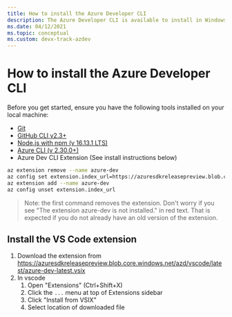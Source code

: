 ```yaml
---
title: How to install the Azure Developer CLI
description: The Azure Developer CLI is available to install in Windows, macOS and Linux environments.
ms.date: 04/12/2021
ms.topic: conceptual
ms.custom: devx-track-azdev
---
```

# How to install the Azure Developer CLI

Before you get started, ensure you have the following tools installed on your local machine:

- [Git](https://git-scm.com/)
- [GitHub CLI v2.3+](https://github.com/cli/cli)
- [Node.js with npm (v 16.13.1 LTS)](https://nodejs.org/)
- [Azure CLI (v 2.30.0+)](https://docs.microsoft.com/cli/azure/install-azure-cli)
- Azure Dev CLI Extension (See install instructions below)

```bash
az extension remove --name azure-dev
az config set extension.index_url=https://azuresdkreleasepreview.blob.core.windows.net/azd/whl/latest/index.json
az extension add --name azure-dev
az config unset extension.index_url
```

> Note: the first command removes the extension. Don't worry if you see "The extension azure-dev is not installed." in red text. That is expected if you do not already have an old version of the extension.

## Install the VS Code extension 

1. Download the extension from https://azuresdkreleasepreview.blob.core.windows.net/azd/vscode/latest/azure-dev-latest.vsix
2. In vscode
    1. Open "Extensions" (Ctrl+Shift+X)
    2. Click the `...` menu at top of Extensions sidebar
    3. Click "Install from VSIX"
    4. Select location of downloaded file
